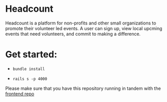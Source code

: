 # Headcount 

Headcount is a platform for non-profits and other small organizations to promote their volunteer led events. A user can sign up, view local upcming events that need volunteers, and commit to making a difference.

# Get started:

* `bundle install`

* `rails s -p 4000`

Please make sure that you have this repository running in tandem with the [frontend repo](https://github.com/Cparusso/headcount-react-frontend)

